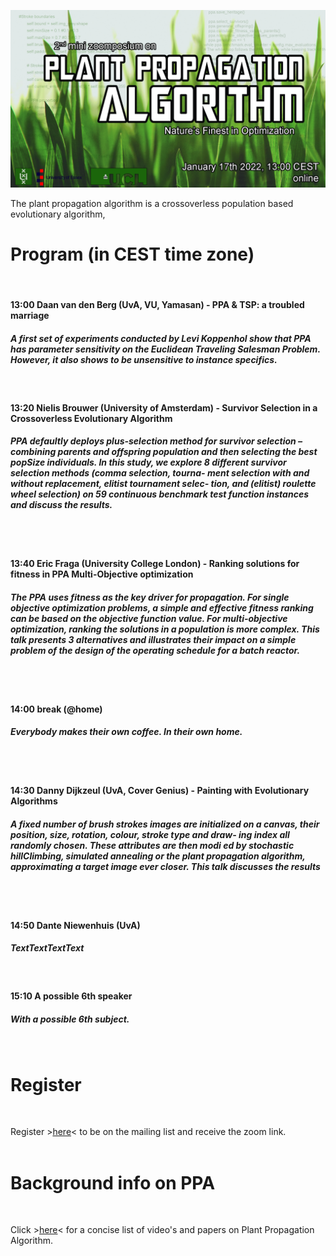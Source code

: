![Book logo](zoomposium.jpg)

The plant propagation algorithm is a crossoverless population based evolutionary algorithm,

# Program (in CEST time zone)
<BR>
  
#### 13:00 Daan van den Berg (UvA, VU, Yamasan) - PPA & TSP: a troubled marriage

##### A first set of experiments conducted by Levi Koppenhol show that PPA has parameter sensitivity on the Euclidean Traveling Salesman Problem. However, it also shows to be unsensitive to instance specifics.
<BR>

#### 13:20 Nielis Brouwer (University of Amsterdam) - Survivor Selection in a Crossoverless Evolutionary Algorithm

##### PPA defaultly deploys plus-selection method for survivor selection – combining parents and offspring population and then selecting the best popSize individuals. In this study, we explore 8 different survivor selection methods (comma selection, tourna- ment selection with and without replacement, elitist tournament selec- tion, and (elitist) roulette wheel selection) on 59 continuous benchmark test function instances and discuss the results.
<BR><BR>

#### 13:40 Eric Fraga (University College London) - Ranking solutions for fitness in PPA Multi-Objective optimization

##### The PPA uses fitness as the key driver for propagation.  For single objective optimization problems, a simple and effective fitness ranking can be based on the objective function value.  For multi-objective optimization, ranking the solutions in a population is more complex.  This talk presents 3 alternatives and illustrates their impact on a simple problem of the design of the operating schedule for a batch reactor.
<BR><BR>

#### 14:00 break (@home)

##### Everybody makes their own coffee. In their own home.
<BR><BR>

#### 14:30 Danny Dijkzeul (UvA, Cover Genius) - Painting with Evolutionary Algorithms

##### A fixed number of brush strokes images are initialized on a canvas, their position, size, rotation, colour, stroke type and draw- ing index all randomly chosen. These attributes are then modi ed by stochastic hillClimbing, simulated annealing or the plant propagation algorithm, approximating a target image ever closer. This talk discusses the results
<BR><BR>

#### 14:50 Dante Niewenhuis (UvA)

##### TextTextTextText
<BR>

#### 15:10 A possible 6th speaker 

##### With a possible 6th subject.
<BR>

# Register 
<BR>

Register >[here](https://bit.ly/31sn8B3)< to be on the mailing list and receive the zoom link.
<BR><BR>

# Background info on PPA
<BR>

Click >[here](https://bit.ly/3xZe2ru)< for a concise list of video's and papers on Plant Propagation Algorithm.

